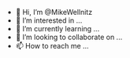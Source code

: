 - 👋 Hi, I’m @MikeWellnitz
- 👀 I’m interested in ...
- 🌱 I’m currently learning ...
- 💞️ I’m looking to collaborate on ...
- 📫 How to reach me ...

<!---
MikeWellnitz/MikeWellnitz is a ✨ special ✨ repository because its `README.md` (this file) appears on your GitHub profile.
You can click the Preview link to take a look at your changes.
--->
